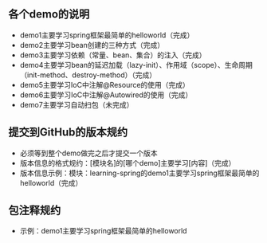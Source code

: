 ## 各个demo的说明
- demo1主要学习spring框架最简单的helloworld（完成）
- demo2主要学习bean创建的三种方式（完成）
- demo3主要学习依赖（常量、bean、集合）的注入（完成）
- demo4主要学习bean的延迟加载（lazy-init）、作用域（scope）、生命周期（init-method、destroy-method）（完成）
- demo5主要学习IoC中注解@Resource的使用（完成）
- demo6主要学习IoC中注解@Autowired的使用（完成）
- demo7主要学习自动扫包（未完成）



## 提交到GitHub的版本规约
- 必须等到整个demo做完之后才提交一个版本
- 版本信息的格式规约：[模块名]的[哪个demo]主要学习[内容]（完成）
- 版本信息示例：模块：learning-spring的demo1主要学习spring框架最简单的helloworld（完成）



## 包注释规约
- 示例：demo1主要学习spring框架最简单的helloworld
